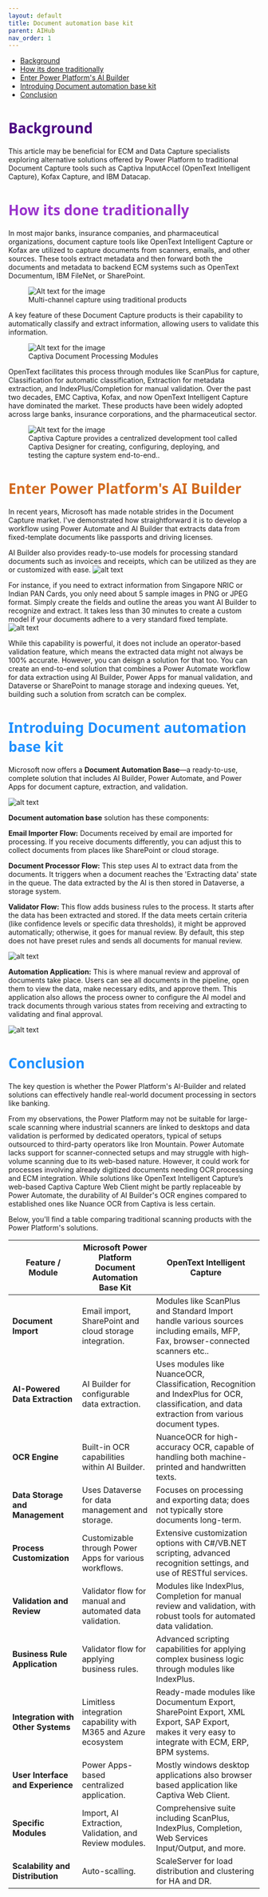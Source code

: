 ```yaml
---
layout: default
title: Document automation base kit
parent: AIHub
nav_order: 1
---
```


- [Background](#background)
- [How its done traditionally](#how-its-done-traditionally)
- [Enter Power Platform's AI Builder](#enter-power-platforms-ai-builder)
- [Introduing Document automation base kit](#introduing-document-automation-base-kit)
- [Conclusion](#conclusion)


# <span style="color: Indigo;Font-family: Segoe UI, sans-serif;">Background</span>
This article may be beneficial for ECM and Data Capture specialists exploring alternative solutions offered by Power Platform to traditional Document Capture tools such as Captiva InputAccel (OpenText Intelligent Capture), Kofax Capture, and IBM Datacap.

# <span style="color: DarkOrchid;Font-family: Segoe UI, sans-serif;">How its done traditionally</span>
In most major banks, insurance companies, and pharmaceutical organizations, document capture tools like OpenText Intelligent Capture or Kofax are utilized to capture documents from scanners, emails, and other sources. These tools extract metadata and then forward both the documents and metadata to backend ECM systems such as OpenText Documentum, IBM FileNet, or SharePoint.

<figure>
  <img src="image-2.png" alt="Alt text for the image">
  <figcaption>Multi-channel capture using traditional products</figcaption>
</figure>

A key feature of these Document Capture products is their capability to automatically classify and extract information, allowing users to validate this information.
<figure>
  <img src="image-3.png" alt="Alt text for the image">
  <figcaption>Captiva Document Processing Modules</figcaption>
</figure>
OpenText facilitates this process through modules like ScanPlus for capture, Classification for automatic classification, Extraction for metadata extraction, and IndexPlus/Completion for manual validation.
Over the past two decades, EMC Captiva, Kofax, and now OpenText Intelligent Capture have dominated the market. These products have been widely adopted across large banks, insurance corporations, and the pharmaceutical sector.
<figure>
  <img src="image-1.png" alt="Alt text for the image">
  <figcaption>Captiva Capture provides a centralized development tool called Captiva Designer for creating,
configuring, deploying, and testing the capture system end-to-end..</figcaption>
</figure>

# <span style="color: Chocolate;Font-family: Segoe UI, sans-serif;">Enter Power Platform's AI Builder</span>
In recent years, Microsoft has made notable strides in the Document Capture market. I've demonstrated how straightforward it is to develop a workflow using Power Automate and AI Builder that extracts data from fixed-template documents like passports and driving licenses.

AI Builder also provides ready-to-use models for processing standard documents such as invoices and receipts, which can be utilized as they are or customized with ease.
![alt text](image.png)

For instance, if you need to extract information from Singapore NRIC or Indian PAN Cards, you only need about 5 sample images in PNG or JPEG format. Simply create the fields and outline the areas you want AI Builder to recognize and extract. It takes less than 30 minutes to create a custom model if your documents adhere to a very standard fixed template.
![alt text](image-8.png)

While this capability is powerful, it does not include an operator-based validation feature, which means the extracted data might not always be 100% accurate.
However, you can deisgn a solution for that too. You can create an end-to-end solution that combines a Power Automate workflow for data extraction using AI Builder, Power Apps for manual validation, and Dataverse or SharePoint to manage storage and indexing queues. Yet, building such a solution from scratch can be complex.

# <span style="color: DodgerBlue;Font-family: Segoe UI, sans-serif;">Introduing Document automation base kit</span>

Microsoft now offers a **Document Automation Base**—a ready-to-use, complete solution that includes AI Builder, Power Automate, and Power Apps for document capture, extraction, and validation.

![alt text](image-7.png)

**Document automation base** solution has these components:

**Email Importer Flow:** 
Documents received by email are imported for processing. If you receive documents differently, you can adjust this to collect documents from places like SharePoint or cloud storage.

**Document Processor Flow:** 
This step uses AI to extract data from the documents. It triggers when a document reaches the 'Extracting data' state in the queue. The data extracted by the AI is then stored in Dataverse, a storage system.

**Validator Flow:** 
This flow adds business rules to the process. It starts after the data has been extracted and stored. If the data meets certain criteria (like confidence levels or specific data thresholds), it might be approved automatically; otherwise, it goes for manual review. By default, this step does not have preset rules and sends all documents for manual review.

![alt text](image-5.png)

**Automation Application:** 
This is where manual review and approval of documents take place. Users can see all documents in the pipeline, open them to view the data, make necessary edits, and approve them. This application also allows the process owner to configure the AI model and track documents through various states from receiving and extracting to validating and final approval.

![alt text](image-6.png)

# <span style="color: DodgerBlue;Font-family: Segoe UI, sans-serif;">Conclusion</span>
The key question is whether the Power Platform's AI-Builder and related solutions can effectively handle real-world document processing in sectors like banking.

From my observations, the Power Platform may not be suitable for large-scale scanning where industrial scanners are linked to desktops and data validation is performed by dedicated operators, typical of setups outsourced to third-party operators like Iron Mountain. Power Automate lacks support for scanner-connected setups and may struggle with high-volume scanning due to its web-based nature. However, it could work for processes involving already digitized documents needing OCR processing and ECM integration. While solutions like OpenText Intelligent Capture’s web-based Captiva Capture Web Client might be partly replaceable by Power Automate, the durability of AI Builder's OCR engines compared to established ones like Nuance OCR from Captiva is less certain.

Below, you'll find a table comparing traditional scanning products with the Power Platform's solutions.

| Feature / Module                        | Microsoft Power Platform Document Automation Base Kit    | OpenText Intelligent Capture   |
|-----------------------------------------|----------------------------------------------------------|--------------------------------|
| **Document Import**                     | Email import, SharePoint and cloud storage integration.  | Modules like ScanPlus and Standard Import handle various sources including emails, MFP, Fax, browser-connected scanners etc.. |
| **AI-Powered Data Extraction**          | AI Builder for configurable data extraction.             | Uses modules like NuanceOCR, Classification, Recognition and IndexPlus for OCR, classification, and data extraction from various document types. |
| **OCR Engine**                          | Built-in OCR capabilities within AI Builder.             | NuanceOCR for high-accuracy OCR, capable of handling both machine-printed and handwritten texts. |
| **Data Storage and Management**         | Uses Dataverse for data management and storage.          | Focuses on processing and exporting data; does not typically store documents long-term. |
| **Process Customization**               | Customizable through Power Apps for various workflows.   | Extensive customization options with C#/VB.NET scripting, advanced recognition settings, and use of RESTful services. |
| **Validation and Review**               | Validator flow for manual and automated data validation. | Modules like IndexPlus, Completion for manual review and validation, with robust tools for automated data validation. |
| **Business Rule Application**           | Validator flow for applying business rules.             | Advanced scripting capabilities for applying complex business logic through modules like IndexPlus. |
| **Integration with Other Systems**      | Limitless integration capability with M365 and Azure ecosystem            | Ready-made modules like Documentum Export, SharePoint Export, XML Export, SAP Export, makes it very easy to integrate with ECM, ERP, BPM systems. |
| **User Interface and Experience**       | Power Apps-based centralized application.                | Mostly windows desktop applications also browser based application like Captiva Web  Client. |
| **Specific Modules**                    | Import, AI Extraction, Validation, and Review modules.   | Comprehensive suite including ScanPlus, IndexPlus, Completion, Web Services Input/Output, and more. |
| **Scalability and Distribution**        | Auto-scalling. | ScaleServer for load distribution and clustering for HA and DR. |